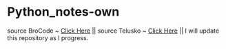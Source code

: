 # Python_notes-own
source BroCode ~ [Click Here](https://www.youtube.com/watch?v=XKHEtdqhLK8) || 
source Telusko ~ [Click Here](https://youtube.com/playlist?list=PLsyeobzWxl7poL9JTVyndKe62ieoN-MZ3&si=YLoEPRSE26dWA-lh) || I will update this repository as I progress.
